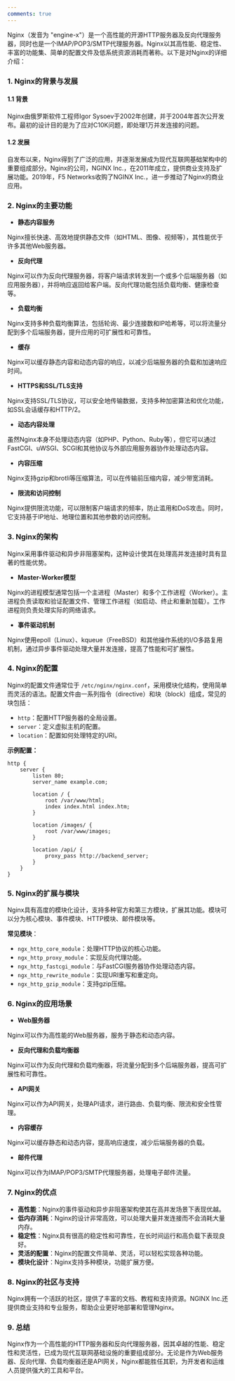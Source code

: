 ```yaml
---
comments: true
---
```


Nginx（发音为 "engine-x"）是一个高性能的开源HTTP服务器及反向代理服务器，同时也是一个IMAP/POP3/SMTP代理服务器。Nginx以其高性能、稳定性、丰富的功能集、简单的配置文件及低系统资源消耗而著称。以下是对Nginx的详细介绍：

### 1. Nginx的背景与发展

#### 1.1 背景

Nginx由俄罗斯软件工程师Igor Sysoev于2002年创建，并于2004年首次公开发布。最初的设计目的是为了应对C10K问题，即处理1万并发连接的问题。

#### 1.2 发展

自发布以来，Nginx得到了广泛的应用，并逐渐发展成为现代互联网基础架构中的重要组成部分。Nginx的公司，NGINX Inc.，在2011年成立，提供商业支持及扩展功能。2019年，F5 Networks收购了NGINX Inc.，进一步推动了Nginx的商业应用。

### 2. Nginx的主要功能

- **静态内容服务**

Nginx擅长快速、高效地提供静态文件（如HTML、图像、视频等），其性能优于许多其他Web服务器。

- **反向代理**

Nginx可以作为反向代理服务器，将客户端请求转发到一个或多个后端服务器（如应用服务器），并将响应返回给客户端。反向代理功能包括负载均衡、健康检查等。

- **负载均衡**

Nginx支持多种负载均衡算法，包括轮询、最少连接数和IP哈希等，可以将流量分配到多个后端服务器，提升应用的可扩展性和可靠性。

- **缓存**

Nginx可以缓存静态内容和动态内容的响应，以减少后端服务器的负载和加速响应时间。

- **HTTPS和SSL/TLS支持**

Nginx支持SSL/TLS协议，可以安全地传输数据，支持多种加密算法和优化功能，如SSL会话缓存和HTTP/2。

- **动态内容处理**

虽然Nginx本身不处理动态内容（如PHP、Python、Ruby等），但它可以通过FastCGI、uWSGI、SCGI和其他协议与外部应用服务器协作处理动态内容。

- **内容压缩**

Nginx支持gzip和brotli等压缩算法，可以在传输前压缩内容，减少带宽消耗。

- **限流和访问控制**

Nginx提供限流功能，可以限制客户端请求的频率，防止滥用和DoS攻击。同时，它支持基于IP地址、地理位置和其他参数的访问控制。

### 3. Nginx的架构

Nginx采用事件驱动和异步非阻塞架构，这种设计使其在处理高并发连接时具有显著的性能优势。

- **Master-Worker模型**

Nginx的进程模型通常包括一个主进程（Master）和多个工作进程（Worker）。主进程负责读取和验证配置文件、管理工作进程（如启动、终止和重新加载）。工作进程则负责处理实际的网络请求。

- **事件驱动机制**

Nginx使用epoll（Linux）、kqueue（FreeBSD）和其他操作系统的I/O多路复用机制，通过异步事件驱动处理大量并发连接，提高了性能和可扩展性。

### 4. Nginx的配置

Nginx的配置文件通常位于 `/etc/nginx/nginx.conf`，采用模块化结构，使用简单而灵活的语法。配置文件由一系列指令（directive）和块（block）组成，常见的块包括：

- `http`：配置HTTP服务器的全局设置。
- `server`：定义虚拟主机的配置。
- `location`：配置如何处理特定的URI。

**示例配置：**

```nginx
http {
    server {
        listen 80;
        server_name example.com;
        
        location / {
            root /var/www/html;
            index index.html index.htm;
        }

        location /images/ {
            root /var/www/images;
        }

        location /api/ {
            proxy_pass http://backend_server;
        }
    }
}
```

### 5. Nginx的扩展与模块

Nginx具有高度的模块化设计，支持多种官方和第三方模块，扩展其功能。模块可以分为核心模块、事件模块、HTTP模块、邮件模块等。

**常见模块**：

- `ngx_http_core_module`：处理HTTP协议的核心功能。
- `ngx_http_proxy_module`：实现反向代理功能。
- `ngx_http_fastcgi_module`：与FastCGI服务器协作处理动态内容。
- `ngx_http_rewrite_module`：实现URI重写和重定向。
- `ngx_http_gzip_module`：支持gzip压缩。

### 6. Nginx的应用场景

- **Web服务器**

Nginx可以作为高性能的Web服务器，服务于静态和动态内容。

- **反向代理和负载均衡器**

Nginx可以作为反向代理和负载均衡器，将流量分配到多个后端服务器，提高可扩展性和可靠性。

- **API网关**

Nginx可以作为API网关，处理API请求，进行路由、负载均衡、限流和安全性管理。

- **内容缓存**

Nginx可以缓存静态和动态内容，提高响应速度，减少后端服务器的负载。

- **邮件代理**

Nginx可以作为IMAP/POP3/SMTP代理服务器，处理电子邮件流量。

### 7. Nginx的优点

- **高性能**：Nginx的事件驱动和异步非阻塞架构使其在高并发场景下表现优越。
- **低内存消耗**：Nginx的设计非常高效，可以处理大量并发连接而不会消耗大量内存。
- **稳定性**：Nginx具有很高的稳定性和可靠性，在长时间运行和高负载下表现良好。
- **灵活的配置**：Nginx的配置文件简单、灵活，可以轻松实现各种功能。
- **模块化设计**：Nginx支持多种模块，功能扩展方便。

### 8. Nginx的社区与支持

Nginx拥有一个活跃的社区，提供了丰富的文档、教程和支持资源。NGINX Inc.还提供商业支持和专业服务，帮助企业更好地部署和管理Nginx。

### 9. 总结

Nginx作为一个高性能的HTTP服务器和反向代理服务器，因其卓越的性能、稳定性和灵活性，已成为现代互联网基础设施的重要组成部分。无论是作为Web服务器、反向代理、负载均衡器还是API网关，Nginx都能胜任其职，为开发者和运维人员提供强大的工具和平台。